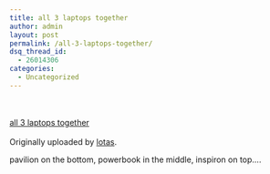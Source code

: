 ```yaml
---
title: all 3 laptops together
author: admin
layout: post
permalink: /all-3-laptops-together/
dsq_thread_id:
  - 26014306
categories:
  - Uncategorized
---
```

<div>
  <a href="http://www.flickr.com/photos/lsmartman/89962971/" title="photo sharing"><img src="http://static.flickr.com/41/89962971_43687a8f13_m.jpg" alt /></a><br /> <br /> <span><br /> <a href="http://www.flickr.com/photos/lsmartman/89962971/">all 3 laptops together</a><br /> <br /> Originally uploaded by <a href="http://www.flickr.com/people/lsmartman/">lotas</a>.<br /> </span>
</div>

pavilion on the bottom, powerbook in the middle, inspiron on top&#8230;.